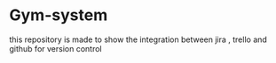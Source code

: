 # Gym-system
this repository is made to show the integration between jira , trello and github for version control 
